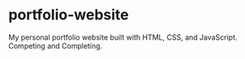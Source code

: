 # portfolio-website
My personal portfolio website built with HTML, CSS, and JavaScript.
Competing and Completing.
